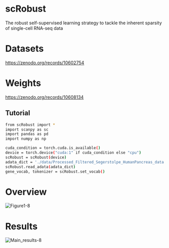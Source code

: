 # scRobust
The robust self-supervised learning strategy to tackle the inherent sparsity of single-cell RNA-seq data

# Datasets
https://zenodo.org/records/10602754

# Weights
https://zenodo.org/records/10608134

## Tutorial
```sh
from scRobust import *
import scanpy as sc
import pandas as pd
import numpy as np

cuda_condition = torch.cuda.is_available()
device = torch.device("cuda:1" if cuda_condition else "cpu")
scRobust = scRobust(device)
adata_dict = './data/Processed_Filtered_Segerstolpe_HumanPancreas_data.h5ad'
scRobust.read_adata(adata_dict)
gene_vocab, tokenizer = scRobust.set_vocab()
```

# Overview
![Figure1-8](https://github.com/DMCB-GIST/scRobust/assets/31497898/2ec9e5cc-177a-454f-8ce2-6dbdf89b83cb)

# Results
![Main_results-8](https://github.com/DMCB-GIST/scRobust/assets/31497898/a736e655-ca70-4d75-b35a-ad43e27efcaa)
